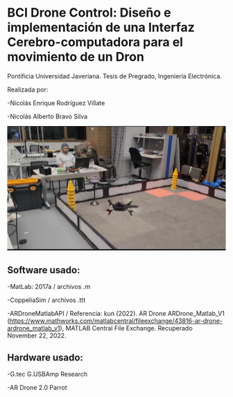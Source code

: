 # BCI Drone Control: Diseño e implementación de una Interfaz Cerebro-computadora para el movimiento de un Dron
Pontificia Universidad Javeriana. Tesis de Pregrado, Ingeniería Electrónica.

Realizada por:

-Nicolás Enrique Rodríguez Villate

-Nicolás Alberto Bravo Silva

![ImageDron](https://github.com/Nicolas338/BCI-Drone-Control/blob/c40002a7223ac94f4284c31f3f49a78d39c01eff/Dron.jpg)

Software usado:
---------------

-MatLab: 2017a  / archivos  .m

-CoppeliaSim  / archivos  .ttt

-ARDroneMatlabAPI  /  Referencia: kun (2022). AR Drone ARDrone_Matlab_V1 (https://www.mathworks.com/matlabcentral/fileexchange/43816-ar-drone-ardrone_matlab_v1), MATLAB Central File Exchange. Recuperado November 22, 2022.


Hardware usado:
---------------

-G.tec G.USBAmp Research

-AR Drone 2.0 Parrot


